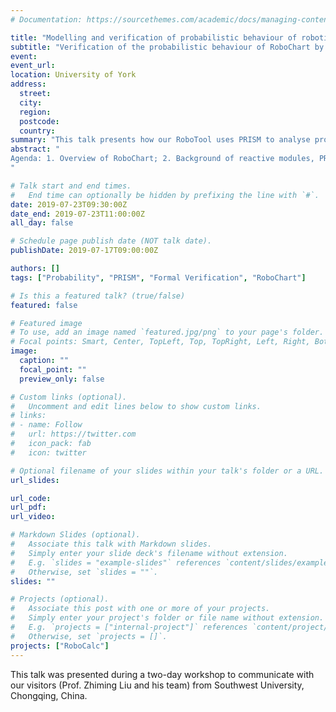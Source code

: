 ```yaml
---
# Documentation: https://sourcethemes.com/academic/docs/managing-content/

title: "Modelling and verification of probabilistic behaviour of robotic applications"
subtitle: "Verification of the probabilistic behaviour of RoboChart by PRISM"
event: 
event_url:
location: University of York
address:
  street:
  city:
  region:
  postcode:
  country:
summary: "This talk presents how our RoboTool uses PRISM to analyse probability properties of robotic applications by transforming RoboChart to PRISM." 
abstract: "
Agenda: 1. Overview of RoboChart; 2. Background of reactive modules, PRISM and MDP; 3. How to transform models from RoboChart to PRISM; 4. Verification support through PRISM and the assertion language in RoboTool; 5. Example and performance.
"

# Talk start and end times.
#   End time can optionally be hidden by prefixing the line with `#`.
date: 2019-07-23T09:30:00Z
date_end: 2019-07-23T11:00:00Z
all_day: false

# Schedule page publish date (NOT talk date).
publishDate: 2019-07-17T09:00:00Z

authors: []
tags: ["Probability", "PRISM", "Formal Verification", "RoboChart"]

# Is this a featured talk? (true/false)
featured: false

# Featured image
# To use, add an image named `featured.jpg/png` to your page's folder. 
# Focal points: Smart, Center, TopLeft, Top, TopRight, Left, Right, BottomLeft, Bottom, BottomRight.
image:
  caption: ""
  focal_point: ""
  preview_only: false

# Custom links (optional).
#   Uncomment and edit lines below to show custom links.
# links:
# - name: Follow
#   url: https://twitter.com
#   icon_pack: fab
#   icon: twitter

# Optional filename of your slides within your talk's folder or a URL.
url_slides:

url_code:
url_pdf:
url_video:

# Markdown Slides (optional).
#   Associate this talk with Markdown slides.
#   Simply enter your slide deck's filename without extension.
#   E.g. `slides = "example-slides"` references `content/slides/example-slides.md`.
#   Otherwise, set `slides = ""`.
slides: ""

# Projects (optional).
#   Associate this post with one or more of your projects.
#   Simply enter your project's folder or file name without extension.
#   E.g. `projects = ["internal-project"]` references `content/project/deep-learning/index.md`.
#   Otherwise, set `projects = []`.
projects: ["RoboCalc"]
---
```


This talk was presented during a two-day workshop to communicate with our visitors (Prof. Zhiming Liu and his team) from Southwest University, Chongqing, China.

